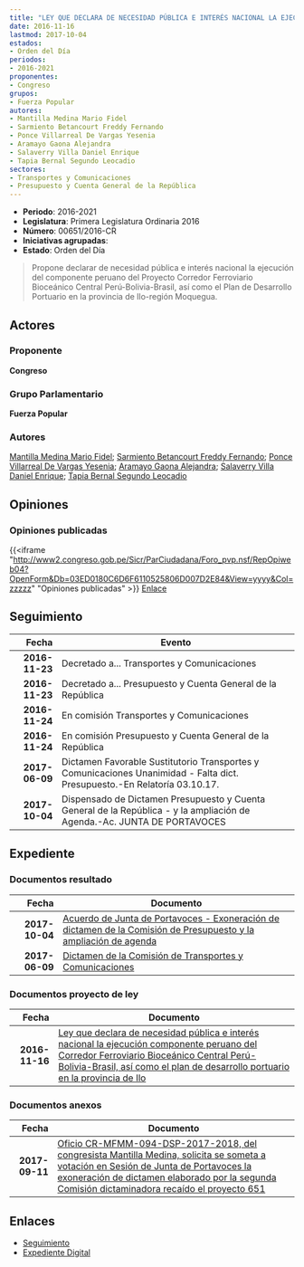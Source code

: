 ```yaml
---
title: "LEY QUE DECLARA DE NECESIDAD PÚBLICA E INTERÉS NACIONAL LA EJECUCIÓN COMPONENTE PERUANO DEL CORREDOR FERROVIARIO BIOCEÁNICO CENTRAL PERÚ-BOLIVIA-BRASIL, ASÍ COMO EL PLAN DE DESARROLO PORTUARIO EN LA PROVINCIA DE ILO"
date: 2016-11-16
lastmod: 2017-10-04
estados:
- Orden del Día
periodos:
- 2016-2021
proponentes:
- Congreso
grupos:
- Fuerza Popular
autores:
- Mantilla Medina Mario Fidel
- Sarmiento Betancourt Freddy Fernando
- Ponce Villarreal De Vargas Yesenia
- Aramayo Gaona Alejandra
- Salaverry Villa Daniel Enrique
- Tapia Bernal Segundo Leocadio
sectores:
- Transportes y Comunicaciones
- Presupuesto y Cuenta General de la República
---
```

- **Periodo**: 2016-2021
- **Legislatura**: Primera Legislatura Ordinaria 2016
- **Número**: 00651/2016-CR
- **Iniciativas agrupadas**: 
- **Estado**: Orden del Día

> Propone declarar de necesidad pública e interés nacional la ejecución del componente peruano del Proyecto Corredor Ferroviario Bioceánico Central Perú-Bolivia-Brasil, así como el Plan de Desarrollo Portuario en la provincia de Ilo-región Moquegua.


## Actores

### Proponente

**Congreso**

### Grupo Parlamentario

**Fuerza Popular**

### Autores

[Mantilla Medina Mario Fidel](mailto:mailto:mmantilla@congreso.gob.pe); [Sarmiento Betancourt Freddy Fernando](mailto:mailto:fsarmiento@congreso.gob.pe); [Ponce Villarreal De Vargas Yesenia](mailto:mailto:yponce@congreso.gob.pe); [Aramayo Gaona Alejandra](mailto:mailto:maramayo@congreso.gob.pe); [Salaverry Villa Daniel Enrique](mailto:mailto:dsalaverry@congreso.gob.pe); [Tapia Bernal Segundo Leocadio](mailto:mailto:stapia@congreso.gob.pe)

## Opiniones

### Opiniones publicadas

{{<iframe "http://www2.congreso.gob.pe/Sicr/ParCiudadana/Foro_pvp.nsf/RepOpiweb04?OpenForm&Db=03ED0180C6D6F6110525806D007D2E84&View=yyyy&Col=zzzzz" "Opiniones publicadas" >}}
[Enlace](http://www2.congreso.gob.pe/Sicr/ParCiudadana/Foro_pvp.nsf/RepOpiweb04?OpenForm&Db=03ED0180C6D6F6110525806D007D2E84&View=yyyy&Col=zzzzz)


## Seguimiento

| Fecha | Evento |
|------:|--------|
| **2016-11-23** | Decretado a... Transportes y Comunicaciones |
| **2016-11-23** | Decretado a... Presupuesto y Cuenta General de la República |
| **2016-11-24** | En comisión Transportes y Comunicaciones |
| **2016-11-24** | En comisión Presupuesto y Cuenta General de la República |
| **2017-06-09** | Dictamen Favorable Sustitutorio Transportes y Comunicaciones Unanimidad - Falta dict. Presupuesto.-En Relatoría 03.10.17. |
| **2017-10-04** | Dispensado de Dictamen Presupuesto y Cuenta General de la República - y la ampliación de Agenda.-Ac. JUNTA DE PORTAVOCES |

## Expediente

### Documentos resultado

| Fecha | Documento |
|------:|-----------|
| **2017-10-04** | [Acuerdo de Junta de Portavoces - Exoneración de dictamen de la Comisión de Presupuesto y la ampliación de agenda](http://www.leyes.congreso.gob.pe/Documentos/2016_2021/Acuerdos/Junta_Portavoces/AJP0065120171004.pdf) |
| **2017-06-09** | [Dictamen de la Comisión de Transportes y Comunicaciones](http://www.leyes.congreso.gob.pe/Documentos/2016_2021/Dictamenes/Proyectos_de_Ley/00651DC23MAY20170609.pdf) |

### Documentos proyecto de ley

| Fecha | Documento |
|------:|-----------|
| **2016-11-16** | [Ley que declara de necesidad pública e interés nacional la ejecución componente peruano del Corredor Ferroviario Bioceánico Central Perú-Bolivia-Brasil, así como el plan de desarrollo portuario en la provincia de Ilo](http://www.leyes.congreso.gob.pe/Documentos/2016_2021/Proyectos_de_Ley_y_de_Resoluciones_Legislativas/PL0065120161116.pdf) |

### Documentos anexos

| Fecha | Documento |
|------:|-----------|
| **2017-09-11** | [Oficio CR-MFMM-094-DSP-2017-2018, del congresista Mantilla Medina, solicita se someta a votación en Sesión de Junta de Portavoces la exoneración de dictamen elaborado por la segunda Comisión dictaminadora recaído el proyecto 651](http://www.leyes.congreso.gob.pe/Documentos/2016_2021/Oficios/Congresistas/CR-MFMM-094-DSP-2017-2018.pdf) |

## Enlaces

- [Seguimiento](http://www2.congreso.gob.pe/Sicr/TraDocEstProc/CLProLey2016.nsf/f7fff46988ca05b1052578e100829cc7/93968217621b39ec0525806d007847f9?OpenDocument)
- [Expediente Digital](http://www2.congreso.gob.pe/Sicr/TraDocEstProc/CLProLey2016.nsf/f7fff46988ca05b1052578e100829cc7/93968217621b39ec0525806d007847f9?OpenDocument&Click=05257FB7005EB655.eb71d0cf91d8294e05256cdf006b5706/$Body/0.1C6C)

